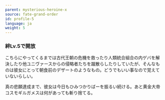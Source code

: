 ```yaml
---
parent: mysterious-heroine-x
source: fate-grand-order
id: profile-5
language: ja
weight: 5
---
```


### 絆Lv.5で開放

こちらにやってくるまでは古代王朝の危機を救ったり人類統合組合の内ゲバを解決したり他ユニヴァースからの侵略者たちを蹴散らしたりしていたが、そんなものは彼女にとって朝食前のデザートのようなもの。どうでもいい事なので覚えていないらしい。

真の悲願達成まで、彼女は今日もひみつかりばーを振るい続ける。あと黄金大帝コスモギルガメスは何があっても斬り捨てる。

